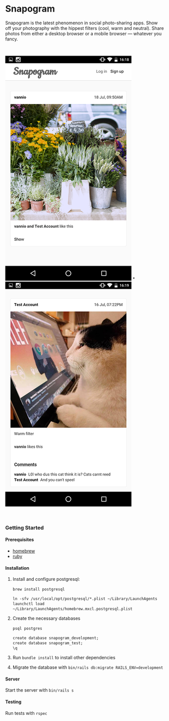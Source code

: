 # Snapogram

Snapogram is the latest phenomenon in social photo-sharing apps.  Show off your photography with the hippest filters (cool, warm and neutral). Share photos from either a desktop browser or a mobile browser &mdash; whatever you fancy.

&nbsp;

![Mobile screenshot 1](/docs/Screenshot_20160815-161835.png) * ![Mobile screenshot 2](/docs/Screenshot_20160815-161907.png)

&nbsp;
### Getting Started

#### Prerequisites
- [homebrew](http://brew.sh/)
- [ruby](https://www.ruby-lang.org/en/)

#### Installation
1. Install and configure postgresql:

	`brew install postgresql`
	```
	ln -sfv /usr/local/opt/postgresql/*.plist ~/Library/LaunchAgents
	launchctl load ~/Library/LaunchAgents/homebrew.mxcl.postgresql.plist
	```

1. Create the necessary databases

	`psql postgres`
	```
	create database snapogram_development;
	create database snapogram_test;
	\q
	```

1. Run `bundle install` to install other dependencies
1. Migrate the database with `bin/rails db:migrate RAILS_ENV=development`

#### Server
Start the server with `bin/rails s`

#### Testing
Run tests with `rspec`
